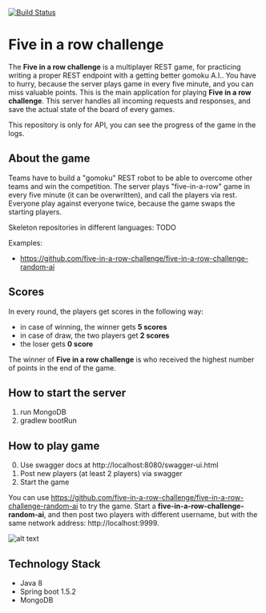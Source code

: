 [![Build Status](https://travis-ci.org/five-in-a-row-challenge/five-in-a-row-challenge-server.svg?branch=master)](https://travis-ci.org/five-in-a-row-challenge/five-in-a-row-challenge-server)

Five in a row challenge
=======================
The **Five in a row challenge** is a multiplayer REST game, for practicing writing a proper REST endpoint with a getting better gomoku A.I.. 
You have to hurry, because the server plays game in every five minute, and you can miss valuable points.
This is the main application for playing **Five in a row challenge**.
This server handles all incoming requests and responses, and save the actual state of the board of every games.

This repository is only for API, you can see the progress of the game in the logs.

## About the game
Teams have to build a "gomoku" REST robot to be able to overcome other teams and win the competition.
The server plays "five-in-a-row" game in every five minute (it can be overwritten), and call the players via rest.
Everyone play against everyone twice, because the game swaps the starting players.

Skeleton repositories in different languages: TODO

Examples:
- https://github.com/five-in-a-row-challenge/five-in-a-row-challenge-random-ai

## Scores 
In every round, the players get scores in the following way:
- in case of winning, the winner gets **5 scores**
- in case of draw, the two players get **2 scores** 
- the loser gets **0 score**

The winner of **Five in a row challenge** is who received the highest number of points in the end of the game.

## How to start the server
1. run MongoDB
2. gradlew bootRun

## How to play game
0. Use swagger docs at http://localhost:8080/swagger-ui.html
1. Post new players (at least 2 players) via swagger
2. Start the game

You can use https://github.com/five-in-a-row-challenge/five-in-a-row-challenge-random-ai to try the game.
Start a **five-in-a-row-challenge-random-ai**, and then post two players with different username, but with the same network address: http://localhost:9999.

![alt text](https://github.com/five-in-a-row-challenge/five-in-a-row-challenge-server/blob/master/FiveInARowSequence.png "Five in a row sequence diagram")

## Technology Stack
- Java 8
- Spring boot 1.5.2
- MongoDB
